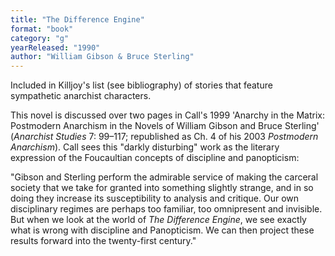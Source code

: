```yaml
---
title: "The Difference Engine"
format: "book"
category: "g"
yearReleased: "1990"
author: "William Gibson & Bruce Sterling"
---
```

Included in  Killjoy's list (see bibliography) of stories that feature sympathetic  anarchist characters.

This novel is discussed over two pages in Call's 1999 'Anarchy in the Matrix: Postmodern Anarchism in the Novels of William Gibson and Bruce Sterling' (_Anarchist Studies_ 7: 99–117; republished as Ch. 4 of his 2003 _Postmodern Anarchism_). Call sees this "darkly disturbing" work as the literary expression of the Foucaultian concepts of discipline and panopticism: 

"Gibson and Sterling perform the admirable service of making the carceral society that we take for granted into something slightly strange, and in so doing they increase its susceptibility to analysis and critique. Our own disciplinary regimes are perhaps too familiar, too omnipresent and invisible. But when we look at the world of _The Difference Engine_, we see exactly what is wrong with discipline and Panopticism. We can then project these results forward into the twenty-first century."

